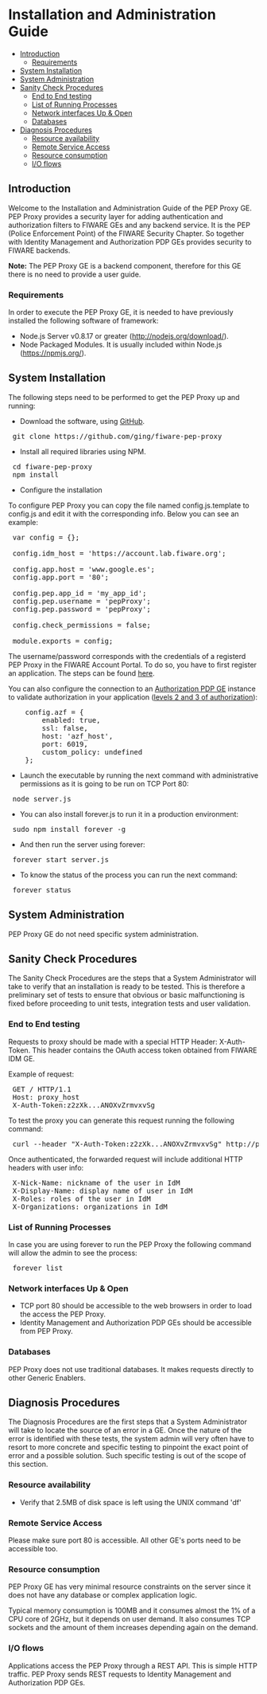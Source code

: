 # Installation and Administration Guide

- [Introduction](#introduction)
    - [Requirements](#requirements)
- [System Installation](#system-installation)
- [System Administration](#system-administration)
- [Sanity Check Procedures](#sanity-check-procedures)
    - [End to End testing](#end-to-end-testing)
    - [List of Running Processes](#list-of-running-processes)
    - [Network interfaces Up & Open](#network-interfaces-up--open)
    - [Databases](#databases)
- [Diagnosis Procedures](#diagnosis-procedures)
    - [Resource availability](#resource-availability)
    - [Remote Service Access](#remote-service-access)
    - [Resource consumption](#resource-consumption)
    - [I/O flows](#io-flows)

## Introduction

Welcome to the Installation and Administration Guide of the PEP Proxy GE. PEP Proxy provides a security layer for adding authentication and authorization filters to FIWARE GEs and any backend service. It is the PEP (Police Enforcement Point) of the FIWARE Security Chapter. So together with Identity Management and Authorization PDP GEs provides security to FIWARE backends.

**Note:** The PEP Proxy GE is a backend component, therefore for this GE there is no need to provide a user guide.

### Requirements

In order to execute the PEP Proxy GE, it is needed to have previously installed the following software of framework:

 - Node.js Server v0.8.17 or greater (http://nodejs.org/download/).
 - Node Packaged Modules. It is usually included within Node.js (https://npmjs.org/).

## System Installation

The following steps need to be performed to get the PEP Proxy up and running:

- Download the software, using [GitHub](http://github.com/ging/fiware-pep-proxy).

<pre>
 git clone https://github.com/ging/fiware-pep-proxy
</pre>

- Install all required libraries using NPM.

<pre>
 cd fiware-pep-proxy
 npm install
</pre>

- Configure the installation

To configure PEP Proxy you can copy the file named config.js.template to config.js and edit it with the corresponding info. Below you can see an example:

<pre>
 var config = {};

 config.idm_host = 'https://account.lab.fiware.org';

 config.app.host = 'www.google.es';
 config.app.port = '80';

 config.pep.app_id = 'my_app_id';
 config.pep.username = 'pepProxy';
 config.pep.password = 'pepProxy';

 config.check_permissions = false;

 module.exports = config;
</pre>

The username/password corresponds with the credentials of a registerd PEP Proxy in the FIWARE Account Portal. To do so, you have to first register an application. The steps can be found [here](http://fiware-idm.readthedocs.io/en/latest/user_guide/#def-register-pep-and-iot).

You can also configure the connection to an [Authorization PDP GE](http://catalogue.fiware.org/enablers/authorization-pdp-authzforce) instance to validate authorization in your application ([levels 2 and 3 of authorization](user_guide/#level-2-basic-authorization)):

<pre>
	config.azf = {
		enabled: true,
		ssl: false,
	    host: 'azf_host',
	    port: 6019,
	    custom_policy: undefined
	};
</pre>

- Launch the executable by running the next command with administrative permissions as it is going to be run on TCP Port 80:

<pre>
 node server.js
</pre>

- You can also install forever.js to run it in a production environment:

<pre>
 sudo npm install forever -g
</pre>

- And then run the server using forever:

<pre>
 forever start server.js
</pre>

- To know the status of the process you can run the next command:

<pre>
 forever status
</pre>

## System Administration

PEP Proxy GE do not need specific system administration.

## Sanity Check Procedures

The Sanity Check Procedures are the steps that a System Administrator will take to verify that an installation is ready to be tested. This is therefore a preliminary set of tests to ensure that obvious or basic malfunctioning is fixed before proceeding to unit tests, integration tests and user validation.

### End to End testing

Requests to proxy should be made with a special HTTP Header: X-Auth-Token. This header contains the OAuth access token obtained from FIWARE IDM GE.

Example of request:

<pre>
 GET / HTTP/1.1
 Host: proxy_host
 X-Auth-Token:z2zXk...ANOXvZrmvxvSg
</pre>

To test the proxy you can generate this request running the following command:

<pre>
 curl --header "X-Auth-Token:z2zXk...ANOXvZrmvxvSg" http://proxy_host
</pre>

Once authenticated, the forwarded request will include additional HTTP headers with user info:

<pre>
 X-Nick-Name: nickname of the user in IdM
 X-Display-Name: display name of user in IdM
 X-Roles: roles of the user in IdM
 X-Organizations: organizations in IdM
</pre>

### List of Running Processes

In case you are using forever to run the PEP Proxy the following command will allow the admin to see the process:

<pre>
 forever list 
</pre>

### Network interfaces Up & Open

- TCP port 80 should be accessible to the web browsers in order to load the access the PEP Proxy.
- Identity Management and Authorization PDP GEs should be accessible from PEP Proxy.

### Databases

PEP Proxy does not use traditional databases. It makes requests directly to other Generic Enablers.

## Diagnosis Procedures

The Diagnosis Procedures are the first steps that a System Administrator will take to locate the source of an error in a GE. Once the nature of the error is identified with these tests, the system admin will very often have to resort to more concrete and specific testing to pinpoint the exact point of error and a possible solution. Such specific testing is out of the scope of this section.

### Resource availability

- Verify that 2.5MB of disk space is left using the UNIX command 'df'

### Remote Service Access

Please make sure port 80 is accessible. All other GE's ports need to be accessible too.

### Resource consumption

PEP Proxy GE has very minimal resource constraints on the server since it does not have any database or complex application logic.

Typical memory consumption is 100MB and it consumes almost the 1% of a CPU core of 2GHz, but it depends on user demand. It also consumes TCP sockets and the amount of them increases depending again on the demand.

### I/O flows

Applications access the PEP Proxy through a REST API. This is simple HTTP traffic. PEP Proxy sends REST requests to Identity Management and Authorization PDP GEs.
